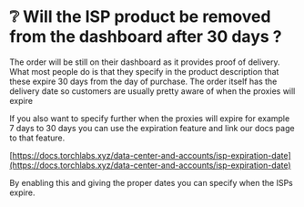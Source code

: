 # ❔ Will the ISP product be removed from the dashboard after 30 days ?

The order will be still on their dashboard as it provides proof of delivery. What most people do is that they specify in the product description that these expire 30 days from the day of purchase. The order itself has the delivery date so customers are usually pretty aware of when the proxies will expire

If you also want to specify further when the proxies will expire for example 7 days to 30 days you can use the expiration feature and link our docs page to that feature.

[https://docs.torchlabs.xyz/data-center-and-accounts/isp-expiration-date](https://docs.torchlabs.xyz/data-center-and-accounts/isp-expiration-date)

By enabling this and giving the proper dates you can specify when the ISPs expire.
